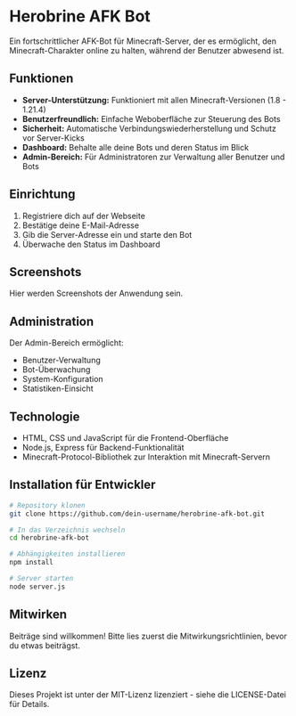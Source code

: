 # Herobrine AFK Bot

Ein fortschrittlicher AFK-Bot für Minecraft-Server, der es ermöglicht, den Minecraft-Charakter online zu halten, während der Benutzer abwesend ist.

## Funktionen

- **Server-Unterstützung:** Funktioniert mit allen Minecraft-Versionen (1.8 - 1.21.4)
- **Benutzerfreundlich:** Einfache Weboberfläche zur Steuerung des Bots
- **Sicherheit:** Automatische Verbindungswiederherstellung und Schutz vor Server-Kicks
- **Dashboard:** Behalte alle deine Bots und deren Status im Blick
- **Admin-Bereich:** Für Administratoren zur Verwaltung aller Benutzer und Bots

## Einrichtung

1. Registriere dich auf der Webseite
2. Bestätige deine E-Mail-Adresse
3. Gib die Server-Adresse ein und starte den Bot
4. Überwache den Status im Dashboard

## Screenshots

Hier werden Screenshots der Anwendung sein.

## Administration

Der Admin-Bereich ermöglicht:
- Benutzer-Verwaltung
- Bot-Überwachung
- System-Konfiguration
- Statistiken-Einsicht

## Technologie

- HTML, CSS und JavaScript für die Frontend-Oberfläche
- Node.js, Express für Backend-Funktionalität
- Minecraft-Protocol-Bibliothek zur Interaktion mit Minecraft-Servern

## Installation für Entwickler

```bash
# Repository klonen
git clone https://github.com/dein-username/herobrine-afk-bot.git

# In das Verzeichnis wechseln
cd herobrine-afk-bot

# Abhängigkeiten installieren
npm install

# Server starten
node server.js
```

## Mitwirken

Beiträge sind willkommen! Bitte lies zuerst die Mitwirkungsrichtlinien, bevor du etwas beiträgst.

## Lizenz

Dieses Projekt ist unter der MIT-Lizenz lizenziert - siehe die LICENSE-Datei für Details.